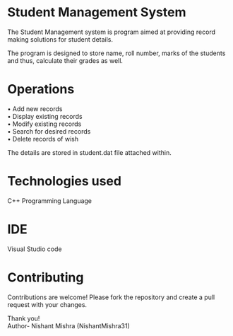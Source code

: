 # Student Management System
The Student Management system is program aimed at providing record making solutions for student details. 

The program is designed to store name, roll number, marks of the students and thus, calculate their grades as well. 

# Operations 
• Add new records <br/>
• Display existing records <br/>
• Modify existing records <br/>
• Search for desired records <br/>
• Delete records of wish <br/>

The details are stored in student.dat file attached within.

# Technologies used
C++ Programming Language

# IDE
Visual Studio code

# Contributing
Contributions are welcome! Please fork the repository and create a pull request with your changes.

Thank you! <br/>
Author- Nishant Mishra (NishantMishra31)
